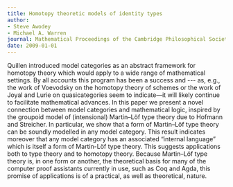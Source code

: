 ```yaml
---
title: Homotopy theoretic models of identity types
author:
- Steve Awodey
- Michael A. Warren
journal: Mathematical Proceedings of the Cambridge Philosophical Society
date: 2009-01-01
---
```


Quillen introduced model categories as an abstract framework for homotopy theory which would apply to a wide range of mathematical settings. By all accounts this program has been a success and --- as, e.g., the work of Voevodsky on the homotopy theory of schemes or the work of Joyal and Lurie on quasicategories seem to indicate—it will likely continue to facilitate mathematical advances. In this paper we present a novel connection between model categories and mathematical logic, inspired by the groupoid model of (intensional) Martin–Löf type theory due to Hofmann and Streicher. In particular, we show that a form of Martin–Löf type theory can be soundly modelled in any model category. This result indicates moreover that any model category has an associated “internal language” which is itself a form of Martin-Löf type theory. This suggests applications both to type theory and to homotopy theory. Because Martin–Löf type theory is, in one form or another, the theoretical basis for many of the computer proof assistants currently in use, such as Coq and Agda, this promise of applications is of a practical, as well as theoretical, nature.
